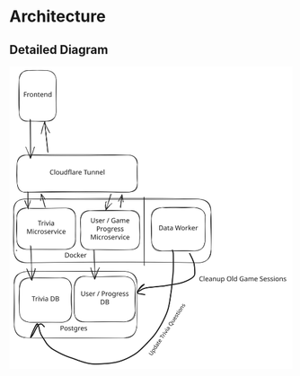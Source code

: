 # Architecture

## Detailed Diagram

![The Architecture of Trivia Game](./trivia-game-new-architecture.svg)
